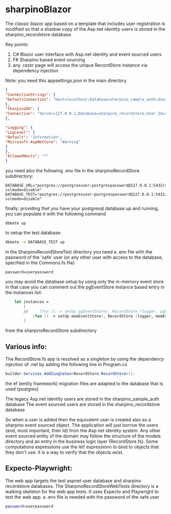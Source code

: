 # sharpinoBlazor

The classic blazor app based on a template that includes user registration is modified so that
a shadow copy of the Asp.net identity users is stored in the sharpino_recordstore database.

Key points: 
1. C# Blazor user interface with Asp.net identity and event sourced users
2. F# Sharpino based event sourcing
3. any .razor page will access the unique RecordStore instance via dependency injection

Note: 
you need this appsettings.json in the main directory
```json
{
"ConnectionStrings": {
"DefaultConnection": "Host=localhost;Database=sharpino_sample_auth;Username=postgresusername;Password=postgrespassword"
},
"SharpinoDb": {
"Connection": "Server=127.0.0.1;Database=sharpino_recordstore;User Id=safe;Password=safe"
},

"Logging": {
"LogLevel": {
"Default": "Information",
"Microsoft.AspNetCore": "Warning"
}
},
"AllowedHosts": "*"
}
```

you need also the following .env file in the sharpinoRecordStore subdirectory:
```
DATABASE_URL="postgres://postgresuser:postgrespassword@127.0.0.1:5432/sharpino_recordstore?sslmode=disable"
DATABASE_TEST="postgres://postgresuser:postgrespassword@127.0.0.1:5432/sharpino_recordstore_test?sslmode=disable"

```

finally: providing thet you have your postgresql database up and running, you can populate it with the following command
```
dbmate up 
```
to setup the test database:
```bash
dbmate -e DATABASE_TEST up

```

in the SharpinoRecordStoreTest directory you need a .env file with the password of the 'safe' user (or any other user with access to the database, specified in the Commons.fs file)
```
password=userpassword
```
you may avoid the database setup by using only the in-memory event store
in that case you can comment out the pgEventStore instance based entry in the instances list:

```fsharp
    let instances =
        [
        //     (fun () -> setUp pgEventStore), RecordStore (logger, pgEventStore, doNothingBroker, pgUsersViewer, pgItemViewer)
            (fun () -> setUp memEventStore), RecordStore (logger, memEventStore, doNothingBroker, memUsersViewer, memitemViewer)
        ]

```


from the sharpinoRecordStore subdirectory

## Various info:

The RecordStore.fs app is resolved as a singleton by using the dependency injection of .net by adding the following line in Program.cs
```csharp
builder.Services.AddSingleton<RecordStore.RecordStore>();
```

the ef (entity framework) migration files are adapted to the database that is used (postgres)

The legacy Asp.net identity users are stored in the sharpino_sample_auth database
The event sourced users are stored in the sharpino_recordstore database

So when a user is added then the equivalent user is created also as a sharpino event sourced object.
The application will just borrow the users (and, most important, their Id) from the Asp.net identity system. 
Any other event sourced entity of the domain may follow the structure of the models directory and an entry in
the business logic layer (RecordStore.fs).
Some computations expressions use the let! expressionn to bind to objects that they don't use: 
it is a way to verify that the objects exist.

## Expecto-Playwright:
The web app targets the test aspnet user database and sharpino recordstore databases.
The SharpinoRecordStoreWebTests directory is a walking skeleton for the web app tests.
It uses Expecto and Playwright to test the web app.
a .env file is needed with the password of the safe user
```bash
password=userpassword
```



